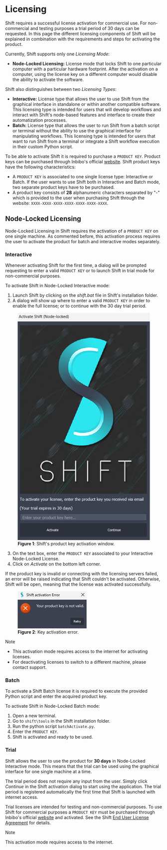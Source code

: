 # Licensing

Shift requires a successful license activation for commercial use. For non-commercial and testing purposes a trial period of 30 days can be requested.
In this page the different licensing components of Shift will be explained in combination with the requirements and steps for activating the product.

Currently, Shift supports only one *Licensing Mode*:

- **Node-Locked Licensing:** License mode that locks Shift to one particular computer with a particular hardware footprint. After the activation on a computer, using the license key on a different computer would disable the ability to activate the software.

Shift also distinguishes between two *Licensing Types*:

- **Interactive:** License type that allows the user to use Shift from the graphical interface in standalone or within another compatible software. This licensing type is intended for users that will develop workflows and interact with Shift's node-based features and interface to create their automatization processes. 
- **Batch:** License type that allows the user to run Shift from a batch script or terminal without the ability to use the graphical interface for manipulating workflows. This licensing type is intended for users that want to run Shift from a terminal or integrate a Shift workflow execution in their custom Python script.

To be able to activate Shift it is required to purchase a `PRODUCT KEY`. Product keys can be purchased through Inbibo's official [website](https://inbibo.co.uk/shift#prices). Shift product keys have the following characteristics:

- A `PRODUCT KEY` is associated to one single license type: Interactive or Batch. If the user wants to use Shift both in Interactive and Batch mode, two separate product keys have to be purchased.
- A product key consists of **28** alphanumeric characters separated by "-" which is provided to the user when purchasing Shift through the website: `XXXX-XXXX-XXXX-XXXX-XXXX-XXXX-XXXX`.

## Node-Locked Licensing

Node-Locked Licensing in Shift requires the activation of a `PRODUCT KEY` on one single machine. As commented before, this activation process requires the user to activate the product for batch and interactive modes separately.

### Interactive

Whenever activating Shift for the first time, a dialog will be prompted requesting to enter a valid `PRODUCT KEY` or to launch Shift in trial mode for non-commercial purposes.

To activate Shift in Node-Locked Interactive mode:

  1. Launch Shift by clicking on the *shift.bat* file in Shift's installation folder.
  2. A dialog will show up where to enter a valid `PRODUCT KEY` in order to enable the full license; or to continue with the 30 day trial period.

<figure>
      <img src="images/license_activation_dialog.png" alt="Shift License Activation Dialog">
      <figcaption><b>Figure 1</b>: Shift's product key activation window.</figcaption>
</figure>

  3. On the text box, enter the `PRODUCT KEY` associated to your Interactive Node-Locked License.
  4. Click on *Activate* on the bottom left corner.

If the product key is invalid or connecting with the licensing servers failed, an error will be raised indicating that Shift couldn't be activated. Otherwise, Shift will be open, meaning that the license was activated successfully.

<figure>
      <img src="images/license_failed_activation.png" alt="Shift Failed Activation Dialog">
      <figcaption><b>Figure 2</b>: Key activation error.</figcaption>
</figure>

> [!NOTE]
> - This activation mode requires access to the internet for activating licenses.
> - For deactivating licenses to switch to a different machine, please contact support.

### Batch

To activate a Shift Batch license it is required to execute the provided Python script and enter the acquired product key. 

To activate Shift in Node-Locked Batch mode: 

  1. Open a new terminal.
  2. Go to `shift\tools` in the Shift installation folder.
  2. Run the python script `batchActivate.py`.
  3. Enter the `PRODUCT KEY`.
  4. Shift is activated and ready to be used.

### Trial

Shift allows the user to use the product for **30 days** in Node-Locked Interactive mode. This means that the trial can be used using the graphical interface for one single machine at a time. 

The trial period does not require any input from the user. Simply click *Continue* in the Shift activation dialog to start using the application. The trial period is registered automatically the first time that Shift is launched with internet access.

Trial licenses are intended for testing and non-commercial purposes. To use Shift for commercial purposes a `PRODUCT KEY` must be purchased through Inbibo's official [website](https://inbibo.co.uk/shift#prices) and activated. See the Shift [End User License Agreement](https://inbibo.co.uk/shift-eula) for details.


> [!NOTE]
> This activation mode requires access to the internet.


